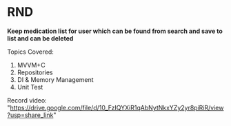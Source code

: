 # RND

**Keep medication list for user which can be found from search and save to list and can be deleted**

Topics Covered:
1. MVVM+C
2. Repositories
3. DI & Memory Management
4. Unit Test


Record video:  "https://drive.google.com/file/d/10_FzIQYXiR1qAbNytNkxYZy2yr8piRiR/view?usp=share_link"
